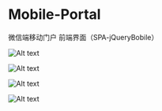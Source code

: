 # Mobile-Portal
微信端移动门户 前端界面（SPA-jQueryBobile）

![Alt text](http://a1.qpic.cn/psb?/V12Y3q9I2HgPxT/VYfVnibqUHm9qum44rFo6oE0Qi*t9JabKTYXa930t08!/m/dHQBAAAAAAAAnull&bo=7gI2Be4CNgUDCSw!&rf=photolist&t=5)

![Alt text](http://a2.qpic.cn/psb?/V12Y3q9I2HgPxT/Ja8DtDJaHouwbHh2bvFxEk0GViRSxhmNHJ3UjkMcuhE!/m/dHEBAAAAAAAAnull&bo=7gI2Be4CNgUDCSw!&rf=photolist&t=5)

![Alt text](http://a2.qpic.cn/psb?/V12Y3q9I2HgPxT/Nh7BexTxtXhmVqbTvh*Z*qizMbWlyI5giIbF514Hzr4!/m/dA0BAAAAAAAAnull&bo=7gI2Be4CNgUDCSw!&rf=photolist&t=5)

![Alt text](http://a1.qpic.cn/psb?/V12Y3q9I2HgPxT/RacoIrI6NnaPx2ihn6D*g825nLavWhi5LDMI7RG1BB4!/m/dOQAAAAAAAAAnull&bo=7gI2Be4CNgUDCSw!&rf=photolist&t=5)


